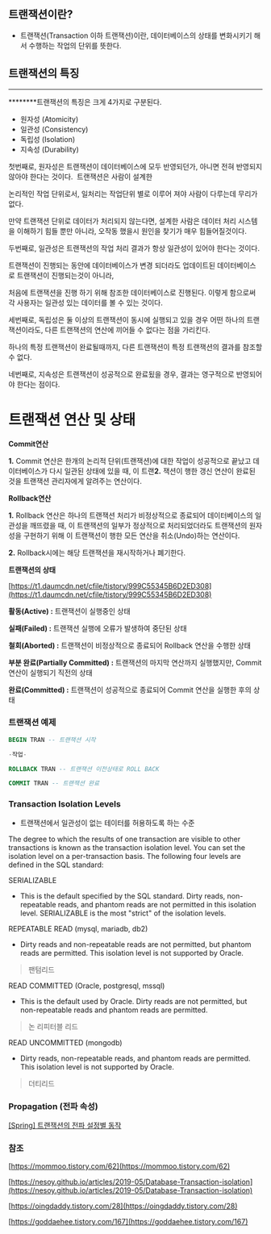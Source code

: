 ## 트랜잭션이란?

- 트랜잭션(Transaction 이하 트랜잭션)이란, 데이터베이스의 상태를 변화시키기 해서 수행하는 작업의 단위를 뜻한다.

## **트랜잭션의 특징**

---

********트랜잭션의 특징은 크게 4가지로 구분된다.

- 원자성 (Atomicity)
- 일관성 (Consistency)
- 독립성 (Isolation)
- 지속성 (Durability)

첫번째로, 원자성은 트랜잭션이 데이터베이스에 모두 반영되던가, 아니면 전혀 반영되지 않아야 한다는 것이다.  트랜잭션은 사람이 설계한

논리적인 작업 단위로서, 일처리는 작업단위 별로 이루어 져야 사람이 다루는데 무리가 없다.

만약 트랜잭션 단위로 데이터가 처리되지 않는다면, 설계한 사람은 데이터 처리 시스템을 이해하기 힘들 뿐만 아니라, 오작동 했을시 원인을 찾기가 매우 힘들어질것이다.

두번째로, 일관성은 트랜잭션의 작업 처리 결과가 항상 일관성이 있어야 한다는 것이다.

트랜잭션이 진행되는 동안에 데이터베이스가 변경 되더라도 업데이트된 데이터베이스로 트랜잭션이 진행되는것이 아니라,

처음에 트랜잭션을 진행 하기 위해 참조한 데이터베이스로 진행된다. 이렇게 함으로써 각 사용자는 일관성 있는 데이터를 볼 수 있는 것이다.

세번째로, 독립성은 둘 이상의 트랜잭션이 동시에 실행되고 있을 경우 어떤 하나의 트랜잭션이라도, 다른 트랜잭션의 연산에 끼어들 수 없다는 점을 가리킨다.

하나의 특정 트랜잭션이 완료될때까지, 다른 트랜잭션이 특정 트랜잭션의 결과를 참조할 수 없다.

네번째로, 지속성은 트랜잭션이 성공적으로 완료됬을 경우, 결과는 영구적으로 반영되어야 한다는 점이다.

# **트랜잭션 연산 및 상태**

**Commit연산**

**1.** Commit 연산은 한개의 논리적 단위(트랜잭션)에 대한 작업이 성공적으로 끝났고 데이터베이스가 다시 일관된 상태에 있을 때, 이 트랜**2.** 잭션이 행한 갱신 연산이 완료된 것을 트랜잭션 관리자에게 알려주는 연산이다.

**Rollback연산**

**1.** Rollback 연산은 하나의 트랜잭션 처리가 비정상적으로 종료되어 데이터베이스의 일관성을 깨뜨렸을 때, 이 트랜잭션의 일부가 정상적으로 처리되었더라도 트랜잭션의 원자성을 구현하기 위해 이 트랜잭션이 행한 모든 연산을 취소(Undo)하는 연산이다.

**2.** Rollback시에는 해당 트랜잭션을 재시작하거나 폐기한다.

**트랜잭션의 상태**

[https://t1.daumcdn.net/cfile/tistory/999C55345B6D2ED308](https://t1.daumcdn.net/cfile/tistory/999C55345B6D2ED308)

**활동(Active) :** 트랜잭션이 실행중인 상태

**실패(Failed) :** 트랜잭션 실행에 오류가 발생하여 중단된 상태

**철회(Aborted) :** 트랜잭션이 비정상적으로 종료되어 Rollback 연산을 수행한 상태

**부분 완료(Partially Committed) :** 트랜잭션의 마지막 연산까지 실행했지만, Commit 연산이 실행되기 직전의 상태

**완료(Committed) :** 트랜잭션이 성공적으로 종료되어 Commit 연산을 실행한 후의 상태

### 트랜잭션 예제

```sql
BEGIN TRAN -- 트랜잭션 시작

-작업-

ROLLBACK TRAN -- 트랜잭션 이전상태로 ROLL BACK

COMMIT TRAN -- 트랜잭션 완료
```

### **Transaction Isolation Levels**

- 트랜잭션에서 일관성이 없는 테이터를 허용하도록 하는 수준

The degree to which the results of one transaction are visible to other transactions is known as the transaction isolation level. You can set the isolation level on a per-transaction basis. The following four levels are defined in the SQL standard:

SERIALIZABLE

- This is the default specified by the SQL standard. Dirty reads, non-repeatable reads, and phantom reads are not permitted in this isolation level. SERIALIZABLE is the most "strict" of the isolation levels.

REPEATABLE READ (mysql, mariadb, db2)

- Dirty reads and non-repeatable reads are not permitted, but phantom reads are permitted. This isolation level is not supported by Oracle.

> 팬텀리드

READ COMMITTED (Oracle, postgresql, mssql)

- This is the default used by Oracle. Dirty reads are not permitted, but non-repeatable reads and phantom reads are permitted.

> 논 리피터블 리드

READ UNCOMMITTED (mongodb)

- Dirty reads, non-repeatable reads, and phantom reads are permitted. This isolation level is not supported by Oracle.

> 더티리드

### Propagation (전파 속성)

[[Spring] 트랜잭션의 전파 설정별 동작](https://deveric.tistory.com/86)

### 참조

[https://mommoo.tistory.com/62](https://mommoo.tistory.com/62)

[https://nesoy.github.io/articles/2019-05/Database-Transaction-isolation](https://nesoy.github.io/articles/2019-05/Database-Transaction-isolation)

[https://oingdaddy.tistory.com/28](https://oingdaddy.tistory.com/28)

[https://goddaehee.tistory.com/167](https://goddaehee.tistory.com/167)